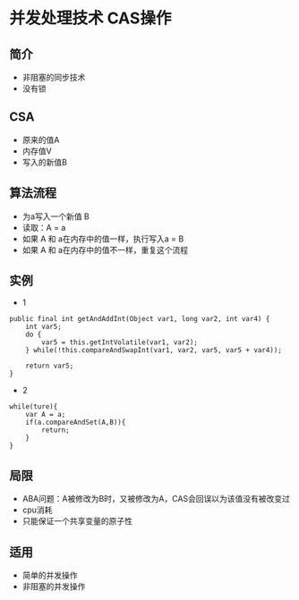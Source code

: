 # 并发处理技术 CAS操作

## 简介
- 非阻塞的同步技术
- 没有锁

## CSA
- 原来的值A
- 内存值V
- 写入的新值B

## 算法流程
- 为a写入一个新值 B
- 读取：A = a
- 如果 A 和 a在内存中的值一样，执行写入a = B
- 如果 A 和 a在内存中的值不一样，重复这个流程

## 实例
- 1
```
public final int getAndAddInt(Object var1, long var2, int var4) {
    int var5;
    do {
        var5 = this.getIntVolatile(var1, var2);
    } while(!this.compareAndSwapInt(var1, var2, var5, var5 + var4));

    return var5;
}
```
- 2
```
while(ture){
    var A = a;
    if(a.compareAndSet(A,B)){
        return;
    }
}
```

## 局限
- ABA问题：A被修改为B时，又被修改为A，CAS会回误以为该值没有被改变过
- cpu消耗
- 只能保证一个共享变量的原子性

## 适用
- 简单的并发操作
- 非阻塞的并发操作

